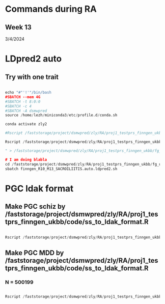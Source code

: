 # Commands during RA
## Week 13

3/4/2024


# LDpred2 auto
## Try with one trait
```python

echo "#"'!'"/bin/bash
#SBATCH --mem 4G
#SBATCH -t 8:0:0
#SBATCH -c 4
#SBATCH -A dsmwpred
source /home/lezh/miniconda3/etc/profile.d/conda.sh

conda activate zly2

#Rscript /faststorage/project/dsmwpred/zly/RA/proj1_testprs_finngen_ukbb/fg_ukbb_33kg/ldpred2/LDpred2_1.R

Rscript /faststorage/project/dsmwpred/zly/RA/proj1_testprs_finngen_ukbb/fg_ukbb_33kg/ldpred2/LDpred2_2_auto.R --pheno /home/lezh/snpher/faststorage/biobank/newphens/icdphens/code156.pheno  --sumstats /faststorage/project/dsmwpred/zly/RA/proj1_testprs_finngen_ukbb/data/finngen_icd10/hg19_addn/finngen_R10_M13_SACROILIITIS.hg19.addn  --outputFile  /faststorage/project/dsmwpred/zly/RA/proj1_testprs_finngen_ukbb/fg_ukbb_33kg/ldpred2/result/finngen_R10_M13_SACROILIITIS.auto.ldpred2

" > /faststorage/project/dsmwpred/zly/RA/proj1_testprs_finngen_ukbb/fg_ukbb_33kg/ldpred2/script/finngen_R10_M13_SACROILIITIS.auto.ldpred2.sh

# I am doing blabla
cd /faststorage/project/dsmwpred/zly/RA/proj1_testprs_finngen_ukbb/fg_ukbb_33kg/ldpred2/script/
sbatch finngen_R10_M13_SACROILIITIS.auto.ldpred2.sh


```


# PGC ldak format
## Make PGC schiz by /faststorage/project/dsmwpred/zly/RA/proj1_testprs_finngen_ukbb/code/ss_to_ldak_format.R
```python

Rscript /faststorage/project/dsmwpred/zly/RA/proj1_testprs_finngen_ukbb/code/ss_to_ldak_format.R --inputFile /faststorage/project/dsmwpred/zly/RA/proj1_testprs_finngen_ukbb/data/pgc/PGC3_SCZ_wave3.european.autosome.public.v3.vcf.tsv  --outputFile /faststorage/project/dsmwpred/zly/RA/proj1_testprs_finngen_ukbb/data/pgc/PGC3_SCZ_wave3.european.autosome.public.v3.vcf.tsv.ldak  --bfile /home/lezh/dsmwpred/data/ukbb/geno3  

```

## Make PGC MDD by /faststorage/project/dsmwpred/zly/RA/proj1_testprs_finngen_ukbb/code/ss_to_ldak_format.R
### N = 500199
```python

Rscript /faststorage/project/dsmwpred/zly/RA/proj1_testprs_finngen_ukbb/code/ss_to_ldak_format.R --inputFile /faststorage/project/dsmwpred/zly/RA/proj1_testprs_finngen_ukbb/data/pgc/PGC_UKB_depression_genome-wide.txt  --outputFile /faststorage/project/dsmwpred/zly/RA/proj1_testprs_finngen_ukbb/data/pgc/PGC_UKB_depression_genome-wide.txt.ldak  --bfile /home/lezh/dsmwpred/data/ukbb/geno3  --N 500199

```